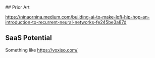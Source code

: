 ## Prior Art

https://ninaornina.medium.com/building-ai-to-make-lofi-hip-hop-an-introduction-to-recurrent-neural-networks-fe245be3a87d

## SaaS Potential

Something like https://voxiso.com/

